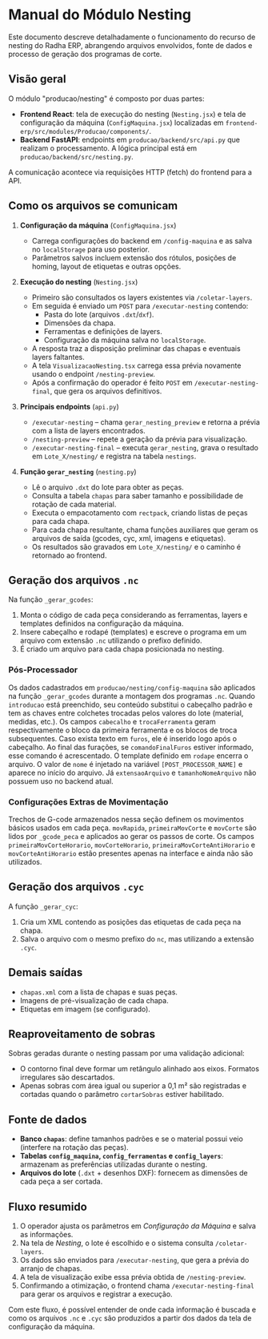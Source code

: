 # Manual do Módulo Nesting

Este documento descreve detalhadamente o funcionamento do recurso de nesting do Radha ERP, abrangendo arquivos envolvidos, fonte de dados e processo de geração dos programas de corte.

## Visão geral
O módulo "producao/nesting" é composto por duas partes:

- **Frontend React**: tela de execução do nesting (`Nesting.jsx`) e tela de configuração da máquina (`ConfigMaquina.jsx`) localizadas em `frontend-erp/src/modules/Producao/components/`.
- **Backend FastAPI**: endpoints em `producao/backend/src/api.py` que realizam o processamento. A lógica principal está em `producao/backend/src/nesting.py`.

A comunicação acontece via requisições HTTP (fetch) do frontend para a API.

## Como os arquivos se comunicam
1. **Configuração da máquina** (`ConfigMaquina.jsx`)
   - Carrega configurações do backend em `/config-maquina` e as salva no `localStorage` para uso posterior.
   - Parâmetros salvos incluem extensão dos rótulos, posições de homing, layout de etiquetas e outras opções.

2. **Execução do nesting** (`Nesting.jsx`)
   - Primeiro são consultados os layers existentes via `/coletar-layers`.
   - Em seguida é enviado um `POST` para `/executar-nesting` contendo:
     - Pasta do lote (arquivos `.dxt`/`dxf`).
     - Dimensões da chapa.
     - Ferramentas e definições de layers.
     - Configuração da máquina salva no `localStorage`.
   - A resposta traz a disposição preliminar das chapas e eventuais layers faltantes.
   - A tela `VisualizacaoNesting.tsx` carrega essa prévia novamente usando o endpoint `/nesting-preview`.
   - Após a confirmação do operador é feito `POST` em `/executar-nesting-final`, que gera os arquivos definitivos.

3. **Principais endpoints** (`api.py`)
   - `/executar-nesting` – chama `gerar_nesting_preview` e retorna a prévia com a lista de layers encontrados.
   - `/nesting-preview` – repete a geração da prévia para visualização.
   - `/executar-nesting-final` – executa `gerar_nesting`, grava o resultado em `Lote_X/nesting/` e registra na tabela `nestings`.

4. **Função `gerar_nesting`** (`nesting.py`)
   - Lê o arquivo `.dxt` do lote para obter as peças.
   - Consulta a tabela `chapas` para saber tamanho e possibilidade de rotação de cada material.
   - Executa o empacotamento com `rectpack`, criando listas de peças para cada chapa.
   - Para cada chapa resultante, chama funções auxiliares que geram os arquivos de saída (gcodes, cyc, xml, imagens e etiquetas).
   - Os resultados são gravados em `Lote_X/nesting/` e o caminho é retornado ao frontend.

## Geração dos arquivos `.nc`
Na função `_gerar_gcodes`:
1. Monta o código de cada peça considerando as ferramentas, layers e templates definidos na configuração da máquina.
2. Insere cabeçalho e rodapé (templates) e escreve o programa em um arquivo com extensão `.nc` utilizando o prefixo definido.
3. É criado um arquivo para cada chapa posicionada no nesting.

### Pós-Processador
Os dados cadastrados em `producao/nesting/config-maquina` são aplicados na função `_gerar_gcodes` durante a montagem dos programas `.nc`. Quando `introducao` está preenchido, seu conteúdo substitui o cabeçalho padrão e tem as chaves entre colchetes trocadas pelos valores do lote (material, medidas, etc.). Os campos `cabecalho` e `trocaFerramenta` geram respectivamente o bloco da primeira ferramenta e os blocos de troca subsequentes. Caso exista texto em `furos`, ele é inserido logo após o cabeçalho. Ao final das furações, se `comandoFinalFuros` estiver informado, esse comando é acrescentado. O template definido em `rodape` encerra o arquivo.
O valor de `nome` é injetado na variável `[POST_PROCESSOR_NAME]` e aparece no início do arquivo. Já `extensaoArquivo` e `tamanhoNomeArquivo` não possuem uso no backend atual.

### Configurações Extras de Movimentação
Trechos de G-code armazenados nessa seção definem os movimentos básicos usados em cada peça. `movRapida`, `primeiraMovCorte` e `movCorte` são lidos por `_gcode_peca` e aplicados ao gerar os passos de corte. Os campos `primeiraMovCorteHorario`, `movCorteHorario`, `primeiraMovCorteAntiHorario` e `movCorteAntiHorario` estão presentes apenas na interface e ainda não são utilizados.


## Geração dos arquivos `.cyc`
A função `_gerar_cyc`:
1. Cria um XML contendo as posições das etiquetas de cada peça na chapa.
2. Salva o arquivo com o mesmo prefixo do `nc`, mas utilizando a extensão `.cyc`.

## Demais saídas
- `chapas.xml` com a lista de chapas e suas peças.
- Imagens de pré-visualização de cada chapa.
- Etiquetas em imagem (se configurado).

## Reaproveitamento de sobras
Sobras geradas durante o nesting passam por uma validação adicional:

- O contorno final deve formar um retângulo alinhado aos eixos. Formatos
  irregulares são descartados.
- Apenas sobras com área igual ou superior a 0,1&nbsp;m² são registradas e
  cortadas quando o parâmetro `cortarSobras` estiver habilitado.

## Fonte de dados
- **Banco `chapas`**: define tamanhos padrões e se o material possui veio (interfere na rotação das peças).
- **Tabelas `config_maquina`, `config_ferramentas` e `config_layers`**: armazenam as preferências utilizadas durante o nesting.
- **Arquivos do lote** (`.dxt` + desenhos DXF): fornecem as dimensões de cada peça a ser cortada.

## Fluxo resumido
1. O operador ajusta os parâmetros em *Configuração da Máquina* e salva as informações.
2. Na tela de *Nesting*, o lote é escolhido e o sistema consulta `/coletar-layers`.
3. Os dados são enviados para `/executar-nesting`, que gera a prévia do arranjo de chapas.
4. A tela de visualização exibe essa prévia obtida de `/nesting-preview`.
5. Confirmando a otimização, o frontend chama `/executar-nesting-final` para gerar os arquivos e registrar a execução.

Com este fluxo, é possível entender de onde cada informação é buscada e como os arquivos `.nc` e `.cyc` são produzidos a partir dos dados da tela de configuração da máquina.
